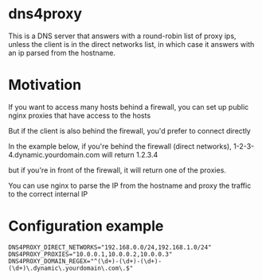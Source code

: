 # dns4proxy

This is a DNS server that answers with a round-robin list of proxy ips,
unless the client is in the direct networks list, in which case it
answers with an ip parsed from the hostname.

# Motivation

If you want to access many hosts behind a firewall, you can set up public nginx proxies that have access to the hosts

But if the client is also behind the firewall, you'd prefer to connect directly

In the example below, if you're behind the firewall (direct networks), 1-2-3-4.dynamic.yourdomain.com will return 1.2.3.4

but if you're in front of the firewall, it will return one of the proxies.

You can use nginx to parse the IP from the hostname and proxy the traffic to the correct internal IP

# Configuration example

```
DNS4PROXY_DIRECT_NETWORKS="192.168.0.0/24,192.168.1.0/24"
DNS4PROXY_PROXIES="10.0.0.1,10.0.0.2,10.0.0.3"
DNS4PROXY_DOMAIN_REGEX="^(\d+)-(\d+)-(\d+)-(\d+)\.dynamic\.yourdomain\.com\.$"
```
